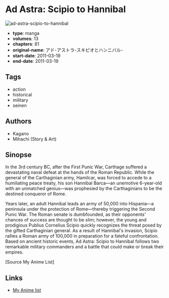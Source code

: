 # Ad Astra: Scipio to Hannibal

![ad-astra-scipio-to-hannibal](https://cdn.myanimelist.net/images/manga/1/132419.jpg)

-   **type**: manga
-   **volumes**: 13
-   **chapters**: 81
-   **original-name**: アド･アストラ-スキピオとハンニバル-
-   **start-date**: 2011-03-19
-   **end-date**: 2011-03-19

## Tags

-   action
-   historical
-   military
-   seinen

## Authors

-   Kagano
-   Mihachi (Story & Art)

## Sinopse

In the 3rd century BC, after the First Punic War, Carthage suffered a devastating naval defeat at the hands of the Roman Republic. While the general of the Carthaginian army, Hamilcar, was forced to accede to a humiliating peace treaty, his son Hannibal Barca—an unemotive 6-year-old with an unmatched genius—was prophesied by the Carthaginians to be the destined conqueror of Rome.

Years later, an adult Hannibal leads an army of 50,000 into Hispania—a peninsula under the protection of Rome—thereby triggering the Second Punic War. The Roman senate is dumbfounded, as their opponents' chances of success are thought to be slim; however, the young and prodigious Publius Cornelius Scipio quickly recognizes the threat posed by the gifted Carthaginian general. As a result of Hannibal's invasion, Scipio rallies a Roman army of 100,000 in preparation for a fateful confrontation. Based on ancient historic events, Ad Astra: Scipio to Hannibal follows two remarkable military commanders and a battle that could make or break their empires.

[Source My Anime List]

## Links

-   [My Anime list](https://myanimelist.net/manga/29799/Ad_Astra__Scipio_to_Hannibal)
